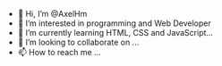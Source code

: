 - 👋 Hi, I’m @AxelHm
- 👀 I’m interested in programming and Web Developer
- 🌱 I’m currently learning HTML, CSS and JavaScript...
- 💞️ I’m looking to collaborate on ...
- 📫 How to reach me ...

<!---
AxelHm/AxelHm is a ✨ special ✨ repository because its `README.md` (this file) appears on your GitHub profile.
You can click the Preview link to take a look at your changes.
--->
